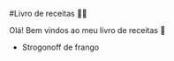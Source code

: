 #Livro de receitas :man_cook:

Olá! Bem vindos ao meu livro de receitas :wave:

- Strogonoff de frango
